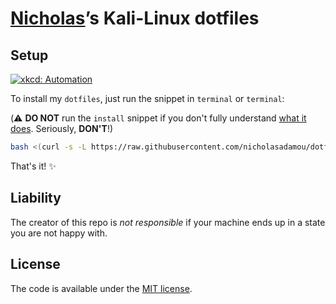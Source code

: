 # [Nicholas](https://github.com/nicholasadamou)’s Kali-Linux dotfiles

## Setup

[![xkcd: Automation](http://imgs.xkcd.com/comics/automation.png)](http://xkcd.com/1319/)

To install my `dotfiles`, just run the snippet in `terminal` or `terminal`:

(⚠️ **DO NOT** run the `install` snippet if you don't fully
understand [what it does](.dotfiles/tag-kali/.modules/install.sh). Seriously, **DON'T**!)

```bash
bash <(curl -s -L https://raw.githubusercontent.com/nicholasadamou/dotfiles/kali-linux/.dotfiles/tag-kali/.modules/install.sh) --git
```

That's it! ✨

## Liability

The creator of this repo is _not responsible_ if your machine ends up in a state you are not happy with.

## License

The code is available under the [MIT license](LICENSE).
